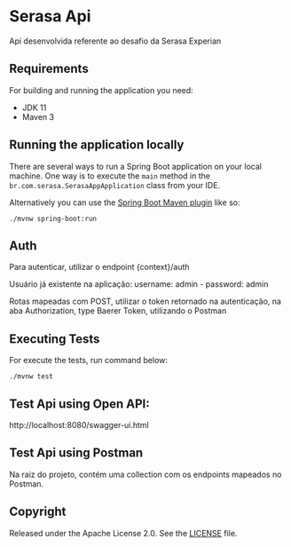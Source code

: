 # Serasa Api

Api desenvolvida referente ao desafio da Serasa Experian

## Requirements

For building and running the application you need:

- JDK 11
- Maven 3

## Running the application locally

There are several ways to run a Spring Boot application on your local machine. One way is to execute the `main` method in the `br.com.serasa.SerasaAppApplication` class from your IDE.

Alternatively you can use the [Spring Boot Maven plugin](https://docs.spring.io/spring-boot/docs/current/reference/html/build-tool-plugins-maven-plugin.html) like so:

```shell
./mvnw spring-boot:run
```

## Auth

Para autenticar, utilizar o endpoint {context}/auth 

Usuário já existente na aplicação: username: admin - password: admin

Rotas mapeadas com POST, utilizar o token retornado na autenticação, na aba Authorization, type Baerer Token, utilizando o Postman

## Executing Tests

For execute the tests, run command below:

```shell
./mvnw test
```

## Test Api using Open API:

http://localhost:8080/swagger-ui.html

## Test Api using Postman

Na raiz do projeto, contém uma collection com os endpoints mapeados no Postman.

## Copyright

Released under the Apache License 2.0. See the [LICENSE](https://github.com/codecentric/springboot-sample-app/blob/master/LICENSE) file.
